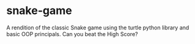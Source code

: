 # snake-game
A rendition of the classic Snake game using the turtle python library and basic OOP principals. Can you beat the High Score?
